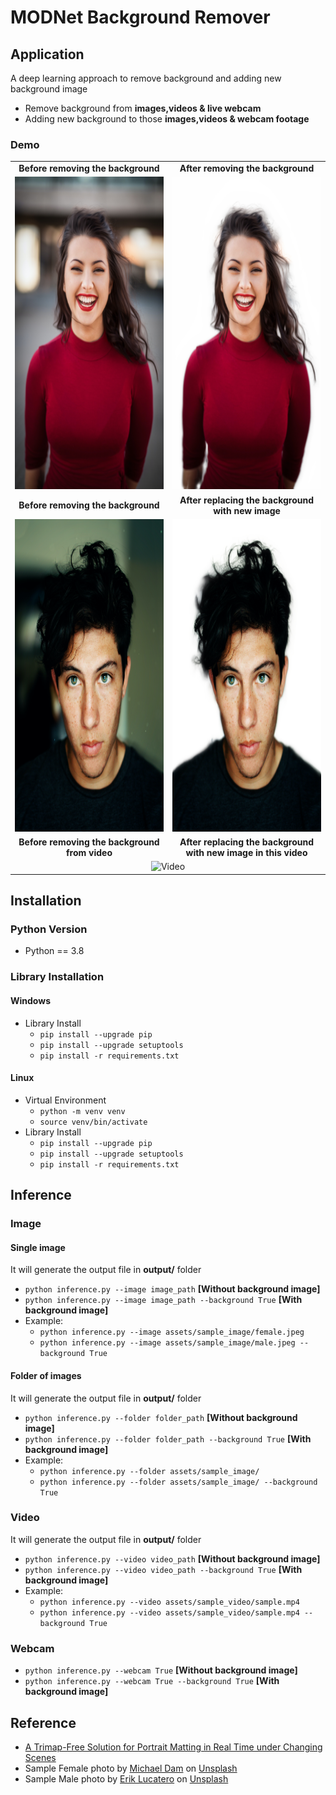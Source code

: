 # MODNet Background Remover

## Application

A deep learning approach to remove background and adding new background image

- Remove background from **images,videos & live webcam**
- Adding new background to those **images,videos & webcam footage**

### Demo

<table>
<tr align="center">
<td><b>Before removing the background</b></td>
<td><b>After removing the background</b></td>
</tr>
<tr align="center">
<td><img src="assets/sample_image/female.jpeg" alt="Female.jpg" width="460" height="500"/></td>
<td><img src="output/female.jpeg" alt="Female.jpg" width="460" height="500"/></td>
</tr>
<tr align="center">
<td><b>Before removing the background</b></td>
<td><b>After replacing the background with new image</b></td>
</tr>
<tr align="center">
<td><img src="assets/sample_image/male.jpeg" alt="Male.jpg" width="460" height="500"/></td>
<td><img src="output/male.jpeg" alt="Male.jpg" width="460" height="500"/></td>
</tr>
<tr align="center">
<td><b>Before removing the background from video</b></td>
<td><b>After replacing the background with new image in this video</b></td>
</tr>
<tr align="center">
<td colspan=2><img src="output/sample.gif" alt="Video" width="920" height="400"/></td>
</tr>
<table>


## Installation

### Python Version

- Python == 3.8

### Library Installation

#### Windows

- Library Install
  - `pip install --upgrade pip`
  - `pip install --upgrade setuptools`
  - `pip install -r requirements.txt`

#### Linux

- Virtual Environment
  - `python -m venv venv`
  - `source venv/bin/activate`
- Library Install
  - `pip install --upgrade pip`
  - `pip install --upgrade setuptools`
  - `pip install -r requirements.txt`

## Inference

### Image

#### Single image

It will generate the output file in **output/** folder

- `python inference.py --image image_path` **[Without background image]**
- `python inference.py --image image_path --background True` **[With background image]**
- Example:
  - `python inference.py --image assets/sample_image/female.jpeg`
  - `python inference.py --image assets/sample_image/male.jpeg --background True`

#### Folder of images

It will generate the output file in **output/** folder

- `python inference.py --folder folder_path` **[Without background image]**
- `python inference.py --folder folder_path --background True` **[With background image]**
- Example:
  - `python inference.py --folder assets/sample_image/`
  - `python inference.py --folder assets/sample_image/ --background True`

### Video

It will generate the output file in **output/** folder

- `python inference.py --video video_path` **[Without background image]**
- `python inference.py --video video_path --background True` **[With background image]**
- Example:
  - `python inference.py --video assets/sample_video/sample.mp4`
  - `python inference.py --video assets/sample_video/sample.mp4 --background True`

### Webcam

- `python inference.py --webcam True` **[Without background image]**
- `python inference.py --webcam True --background True` **[With background image]**

## Reference 

* [A Trimap-Free Solution for Portrait Matting in Real Time under Changing Scenes](https://github.com/ZHKKKe/MODNet)
* Sample Female photo by <span><a href="https://unsplash.com/@michaeldam?utm_source=unsplash&amp;utm_medium=referral&amp;utm_content=creditCopyText">Michael Dam</a> on <a href="https://unsplash.com/?utm_source=unsplash&amp;utm_medium=referral&amp;utm_content=creditCopyText">Unsplash</a></span>
* Sample Male photo by <span> <a href="https://unsplash.com/@erik_lucatero?utm_source=unsplash&amp;utm_medium=referral&amp;utm_content=creditCopyText">Erik Lucatero</a> on <a href="https://unsplash.com/?utm_source=unsplash&amp;utm_medium=referral&amp;utm_content=creditCopyText">Unsplash</a></span>
